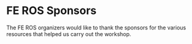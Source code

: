 # FE ROS Sponsors

The FE ROS organizers would like to thank the sponsors for the various resources that helped us carry out the workshop.